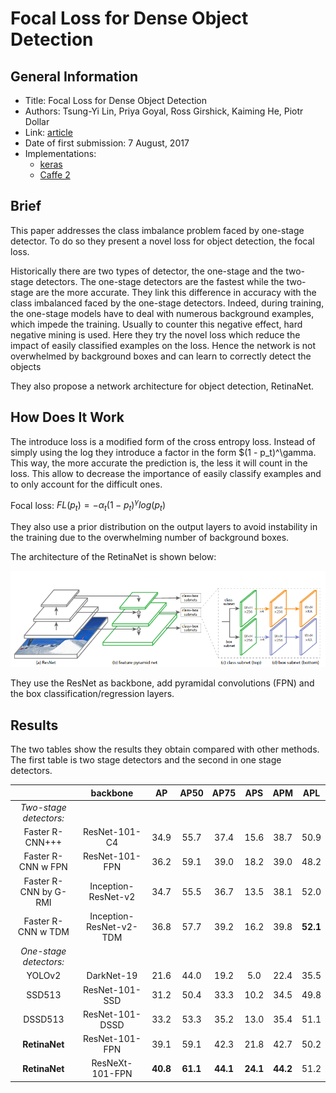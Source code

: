 # Focal Loss for Dense Object Detection

## General Information

- Title: Focal Loss for Dense Object Detection
- Authors: Tsung-Yi Lin, Priya Goyal, Ross Girshick, Kaiming He, Piotr Dollar
- Link: [article](https://arxiv.org/abs/1708.02002)
- Date of first submission: 7 August, 2017
- Implementations:
    - [keras](https://github.com/fizyr/keras-retinanet)
    - [Caffe 2](https://github.com/facebookresearch/Detectron)

## Brief

This paper addresses the class imbalance problem faced by one-stage detector. To do so they present a novel loss for object detection, the focal loss. 

Historically there are two types of detector, the one-stage and the two-stage detectors. The one-stage detectors are the fastest while the two-stage are the more accurate. They link this difference in accuracy with the class imbalanced faced by the one-stage detectors. Indeed, during training, the one-stage models have to deal with numerous background examples, which impede the training.
 Usually to counter this negative effect, hard negative mining is used. Here they try the novel loss which reduce the impact of easily classified examples on the loss. Hence the network is not overwhelmed by background boxes and can learn to correctly detect the objects

They also propose a network architecture for object detection, RetinaNet.

## How Does It Work

The introduce loss is a modified form of the cross entropy loss. Instead of simply using the log they introduce a factor in the form $(1 - p_t)^\gamma. This way, the more accurate the prediction is, the less it will count in the loss. This allow to decrease the importance of easily classify examples and to only account for the difficult ones.

Focal loss: $FL(p_t) = - \alpha_t(1 - p_t)^\gamma log(p_t)$

They also use a prior distribution on the output layers to avoid instability in the training due to the overwhelming number of background boxes.

The architecture of the RetinaNet is shown below:

![pipeline](https://github.com/D3lt4lph4/papers/blob/master/docs/images/imagedetection/focalloss/network.png?raw=true "pipeline")

They use the ResNet as backbone, add pyramidal convolutions (FPN) and the box classification/regression layers.

## Results

The two tables show the results they obtain compared with other methods. The first table is two stage detectors and the second in one stage detectors.

| | backbone | AP | AP50 | AP75 | APS | APM | APL |
|:-:|:-:|:-:|:-:|:-:|:-:|:-:|:-:|
| *Two-stage detectors:* | | | | | | | |
| Faster R-CNN+++ | ResNet-101-C4 | 34.9 | 55.7 | 37.4 | 15.6 | 38.7 | 50.9 |
| Faster R-CNN w FPN | ResNet-101-FPN | 36.2 | 59.1 | 39.0 | 18.2 | 39.0 | 48.2 |
| Faster R-CNN by G-RMI | Inception-ResNet-v2 | 34.7 | 55.5 | 36.7 | 13.5 | 38.1 | 52.0 |
| Faster R-CNN w TDM | Inception-ResNet-v2-TDM | 36.8 | 57.7 | 39.2 | 16.2 | 39.8 | **52.1** |
| *One-stage detectors:* | | | | | | | |
| YOLOv2 | DarkNet-19 | 21.6 | 44.0 | 19.2 | 5.0 | 22.4 | 35.5 |
| SSD513 | ResNet-101-SSD | 31.2 | 50.4 | 33.3 | 10.2 | 34.5 | 49.8 |
| DSSD513 | ResNet-101-DSSD | 33.2 | 53.3 | 35.2 | 13.0 | 35.4 | 51.1 |
| **RetinaNet** | ResNet-101-FPN | 39.1 | 59.1 | 42.3 | 21.8 | 42.7 | 50.2 |
| **RetinaNet** | ResNeXt-101-FPN | **40.8** | **61.1** | **44.1** | **24.1** | **44.2** | 51.2 |